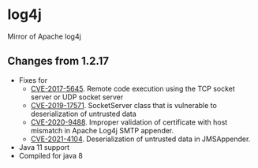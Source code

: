 # log4j
Mirror of Apache log4j

## Changes from 1.2.17

 * Fixes for 
   * [CVE-2017-5645](https://nvd.nist.gov/vuln/detail/CVE-2017-5645). Remote code execution using the TCP socket server or UDP socket server
   * [CVE-2019-17571](https://nvd.nist.gov/vuln/detail/CVE-2019-17571). SocketServer class that is vulnerable to deserialization of untrusted data 
   * [CVE-2020-9488](https://nvd.nist.gov/vuln/detail/CVE-2020-9488). Improper validation of certificate with host mismatch in Apache Log4j SMTP appender.
   * [CVE-2021-4104](https://nvd.nist.gov/vuln/detail/CVE-2021-4104). Deserialization of untrusted data in JMSAppender.
 * Java 11 support
 * Compiled for java 8
